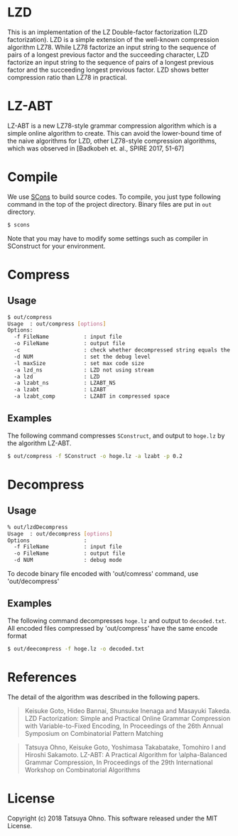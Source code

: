 # LZD
This is an implementation of the LZ Double-factor factorization (LZD factorization).
LZD is a simple extension of the well-known compression algorithm LZ78.
While LZ78 factorize an input string to the sequence of pairs of a longest previous factor and the succeeding character, 
LZD factorize an input string to the sequence of pairs of a longest previous factor and the succeeding longest previous factor.
LZD shows better compression ratio than LZ78 in practical.

# LZ-ABT
LZ-ABT is a new LZ78-style grammar compression algorithm which is a simple online algorithm to create.
This can avoid the lower-bound time of the naive algorithms for LZD, other LZ78-style compression algorithms, which was observed in [Badkobeh et. al., SPIRE 2017, 51-67]


# Compile
We use [SCons](http://www.scons.org/) to build source codes.
To compile, you just type following command in the top of the project directory.
Binary files are put in `out` directory.

```sh
$ scons
```

Note that you may have to modify some settings such as compiler in SConstruct for your environment.


# Compress
## Usage

```sh
$ out/compress
Usage  : out/compress [options]
Options: 
  -f FileName           : input file
  -o FileName           : output file
  -c                    : check whether decompressed string equals the input
  -d NUM                : set the debug level
  -l maxSize            : set max code size
  -a lzd_ns             : LZD not using stream
  -a lzd                : LZD
  -a lzabt_ns           : LZABT_NS
  -a lzabt              : LZABT
  -a lzabt_comp         : LZABT in compressed space
```


## Examples
The following command compresses `SConstruct`, and output to `hoge.lz` by the algorithm LZ-ABT.

```sh
$ out/compress -f SConstruct -o hoge.lz -a lzabt -p 0.2
```

# Decompress
## Usage
```sh
% out/lzdDecompress
Usage  : out/decompress [options]
Options                 : 
  -f FileName           : input file
  -o FileName           : output file
  -d NUM                : debug mode

```
To decode binary file encoded with 'out/comress' command, use 'out/decompress'

## Examples
The following command decompresses `hoge.lz`  and output to `decoded.txt`.
All encoded files compressed by 'out/compress' have the same encode format
```sh
$ out/deecompress -f hoge.lz -o decoded.txt
```

# References
The detail of the algorithm was described in the following papers.

>Keisuke Goto, Hideo Bannai, Shunsuke Inenaga and Masayuki Takeda. LZD Factorization: Simple and Practical Online Grammar Compression with Variable-to-Fixed Encoding, In Proceedings of the 26th Annual Symposium on Combinatorial Pattern Matching

>Tatsuya Ohno, Keisuke Goto, Yoshimasa Takabatake, Tomohiro I and Hiroshi Sakamoto. LZ-ABT: A Practical Algorithm for \alpha-Balanced Grammar Compression, In Proceedings of the 29th International Workshop on Combinatorial Algorithms

# License
Copyright (c) 2018 Tatsuya Ohno. This software released under the MIT License.

